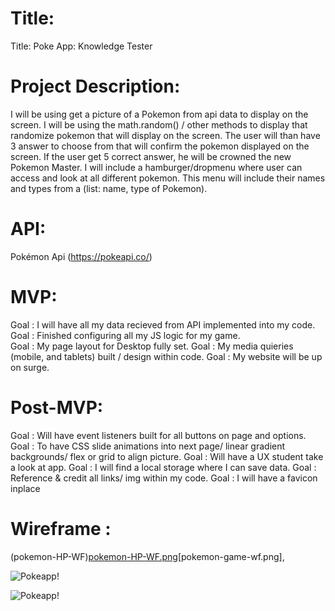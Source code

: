 # Title:

Title: Poke App: Knowledge Tester

# Project Description:

I will be using get a picture of a Pokemon from api data to display on the screen. I will be using the math.random() / other methods to display that randomize pokemon that will display on the screen. The user will than have 3 answer to choose from that will confirm the pokemon displayed on the screen. If the user get 5 correct answer, he will be crowned the new Pokemon Master. I will include a hamburger/dropmenu where user can access and look at all different pokemon. This menu will include their names and types from a (list: name, type of Pokemon).

# API:

Pokémon Api (https://pokeapi.co/)

# MVP:

Goal : I will have all my data recieved from API implemented into my code.  
Goal : Finished configuring all my JS logic for my game.  
Goal : My page layout for Desktop fully set.
Goal : My media quieries (mobile, and tablets) built / design within code.
Goal : My website will be up on surge.

# Post-MVP:

Goal : Will have event listeners built for all buttons on page and options.  
Goal : To have CSS slide animations into next page/ linear gradient backgrounds/ flex or grid to align picture.
Goal : Will have a UX student take a look at app.
Goal : I will find a local storage where I can save data.
Goal : Reference & credit all links/ img within my code.
Goal : I will have a favicon inplace

# Wireframe :

(pokemon-HP-WF)[pokemon-HP-WF.png](pokemon-Game-WF)[pokemon-game-wf.png],

![Pokeapp!](https://res.cloudinary.com/dzwjxdnjs/image/upload/v1583717722/Pokemon-HP-WF_sn8mbr.png)

![Pokeapp!](https://res.cloudinary.com/dzwjxdnjs/image/upload/v1583717615/Pokemon-Game-WF_h1k8pm.png)


